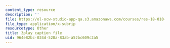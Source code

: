 ```yaml
---
content_type: resource
description: ''
file: https://ol-ocw-studio-app-qa.s3.amazonaws.com/courses/res-18-010-a-2020-vision-of-linear-algebra-spring-2020/964e82bc024d528a83aba52bc609c2a5_JFIaRtKNP2E.vtt
file_type: application/x-subrip
resourcetype: Other
title: 3play caption file
uid: 964e82bc-024d-528a-83ab-a52bc609c2a5
---
```

